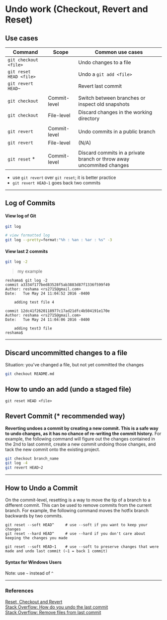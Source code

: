 # Undo work (Checkout, Revert and Reset)

## Use cases

| Command        | Scope              | Common use cases |    
|----------------|--------------------|------------------|
| `git checkout <file>`  |            | Undo changes to a file  |
| `git reset HEAD <file>`  |          | Undo a `git add <file>` |
| `git revert HEAD~` |                | Revert last commit |
|                |                    |                |
| `git checkout` | Commit-level	      | Switch between branches or inspect old snapshots |
| `git checkout` | File-level	        | Discard changes in the working directory |
|                |                    |                | 
| `git revert`	  | Commit-level	      | Undo commits in a public branch |
| `git revert`	  | File-level	        | (N/A) |
|                |                    |                |
| `git reset`  *  | Commit-level       | Discard commits in a private branch or throw away uncommited changes  |  
* use `git revert` over `git reset`; it is better practice  
* `git revert HEAD~1` goes back two commits  

---
## Log of Commits
#### View log of Git
```bash
git log

# view formatted log
git log --pretty=format:"%h : %an : %ar : %s" -3
```

#### View last 2 commits
```bash
git log -2
```  

>my example  

```
reshama$ git log -2
commit a3334f177bed83528f5ab3883d87f1336f599f49
Author: reshama <rs2715@gmail.com>
Date:   Tue May 24 11:04:52 2016 -0400

    adding test file 4

commit 12dc41f2620118977c17ad21dfc4b504191e170e
Author: reshama <rs2715@gmail.com>
Date:   Tue May 24 11:04:06 2016 -0400

    adding test3 file
reshama$ 
```  
---
## Discard uncommitted changes to a file
Situation:  you've changed a file, but not yet committed the changes  
 
```bash
git checkout README.md
```

## How to undo an add (undo a staged file)
```
git reset HEAD <file>       
```


## Revert Commit (* recommended way)
**Reverting undoes a commit by creating a new commit. This is a safe way to undo changes, as it has no chance of re-writing the commit history.** For example, the following command will figure out the changes contained in the 2nd to last commit, create a new commit undoing those changes, and tack the new commit onto the existing project.  
```bash
git checkout branch_name
git log -4
git revert HEAD~2
``` 
 
---

## How to Undo a Commit
On the commit-level, resetting is a way to move the tip of a branch to a different commit. This can be used to remove commits from the current branch. For example, the following command moves the hotfix branch backwards by two commits.

```console
git reset --soft HEAD^     # use --soft if you want to keep your changes
git reset --hard HEAD^     # use --hard if you don't care about keeping the changes you made
```

```
git reset --soft HEAD~1    # use --soft to preserve changes that were made and undo last commit (~1 = back 1 commit)
```

#### Syntax for Windows Users
Note:  use `~` instead of `^`  

---

### References
[Reset, Checkout and Revert](https://www.atlassian.com/git/tutorials/resetting-checking-out-and-reverting/commit-level-operations)  
[Stack Overflow:  How do you undo the last commit](http://stackoverflow.com/questions/927358/how-do-you-undo-the-last-commit)  
[Stack Overflow:  Remove files from last commit](http://stackoverflow.com/questions/12481639/remove-files-from-git-commit)  


